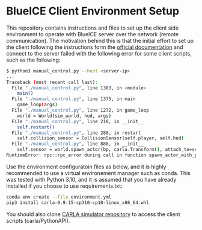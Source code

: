 # BlueICE Client Environment Setup
This repository contains instructions and files to set up the client side environment to operate with BlueICE server over the network (remote communication). The motivation behind this is that the initial effort to set up the client following the instructions form the [official documentation](https://carla.readthedocs.io/en/0.9.15/start_quickstart/) and connect to the server failed with the following error for some client scripts, such as the following:
``` bash
$ python3 manual_control.py --host <server-ip>
...
Traceback (most recent call last):
  File "./manual_control.py", line 1383, in <module>
    main()
  File "./manual_control.py", line 1375, in main
    game_loop(args)
  File "./manual_control.py", line 1272, in game_loop
    world = World(sim_world, hud, args)
  File "./manual_control.py", line 218, in __init__
    self.restart()
  File "./manual_control.py", line 288, in restart
    self.collision_sensor = CollisionSensor(self.player, self.hud)
  File "./manual_control.py", line 888, in __init__
    self.sensor = world.spawn_actor(bp, carla.Transform(), attach_to=self._parent)
RuntimeError: rpc::rpc_error during call in function spawn_actor_with_parent
```
Use the environment configuratoin files as below, and it is highly recommended to use a virtual environement manager such as conda. This was tested with Python 3.10, and it is assumed that you have already installed if you choose to use requirements.txt:

``` bash
conda env create --file environment.yml
pip3 install carla-0.9.15-cp310-cp10-linux_x86_64.whl
```

You should also clone [CARLA simulator repository](https://github.com/carla-simulator/carla/) to access the client scripts (carla/PythonAPI).

